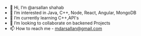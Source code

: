 - 👋 Hi, I’m @arsallan shahab
- 👀 I’m interested in Java, C++, Node, React, Angular, MongoDB
- 🌱 I’m currently learning C++,API's
- 💞️ I’m looking to collaborate on backened Projects
- 📫 How to reach me - mdarsallan@gmail.com

<!---
arsallanShahab/arsallanShahab is a ✨ special ✨ repository because its `README.md` (this file) appears on your GitHub profile.
You can click the Preview link to take a look at your changes.
--->
